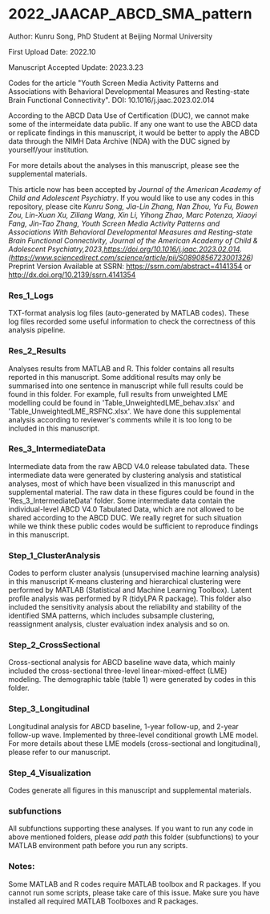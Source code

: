 # 2022_JAACAP_ABCD_SMA_pattern
Author: Kunru Song, PhD Student at Beijing Normal University

First Upload Date: 2022.10

Manuscript Accepted Update: 2023.3.23

Codes for the article "Youth Screen Media Activity Patterns and Associations with Behavioral Developmental Measures and Resting-state Brain Functional Connectivity".
DOI: 10.1016/j.jaac.2023.02.014

According to the ABCD Data Use of Certification (DUC), we cannot make some of the intermeidate data public. If any one want to use the ABCD data or replicate findings in this manuscript, it would be better to apply the ABCD data through the NIMH Data Archive (NDA) with the DUC signed by yourself/your institution.

For more details about the analyses in this manuscript, please see the supplemental materials.

This article now has been accepted by _Journal of the American Academy of Child and Adolescent Psychiatry_. If you would like to use any codes in this repository, please cite
*Kunru Song, Jia-Lin Zhang, Nan Zhou, Yu Fu, Bowen Zou, Lin-Xuan Xu, Ziliang Wang, Xin Li, Yihong Zhao, Marc Potenza, Xiaoyi Fang, Jin-Tao Zhang,
Youth Screen Media Activity Patterns and Associations With Behavioral Developmental Measures and Resting-state Brain Functional Connectivity,
Journal of the American Academy of Child & Adolescent Psychiatry,2023,https://doi.org/10.1016/j.jaac.2023.02.014.
(https://www.sciencedirect.com/science/article/pii/S0890856723001326)* 
Preprint Version Available at SSRN: https://ssrn.com/abstract=4141354 or http://dx.doi.org/10.2139/ssrn.4141354

### Res_1_Logs
TXT-format analysis log files (auto-generated by MATLAB codes). These log files recorded some useful information to check the correctness of this analysis pipeline.
### Res_2_Results
Analyses results from MATLAB and R. This folder contains all results reported in this manuscript. Some additional results may only be summarised into one sentence in manuscript while full results could be found in this folder. For example, full results from unweighted LME modelling could be found in 'Table_UnweightedLME_behav.xlsx' and 'Table_UnweightedLME_RSFNC.xlsx'. We have done this supplemental analysis according to reviewer's comments while it is too long to be included in this manuscript.
### Res_3_IntermediateData
Intermediate data from the raw ABCD V4.0 release tabulated data. These intermediate data were generated by clustering analysis and statistical analyses, most of which have been visualized in this manuscript and supplemental material. The raw data in these figures could be found in the 'Res_3_IntermediateData' folder. Some intermediate data contain the individual-level ABCD V4.0 Tabulated Data, which are not allowed to be shared according to the ABCD DUC. We really regret for such situation while we think these public codes would be sufficient to reproduce findings in this manuscript.
### Step_1_ClusterAnalysis
Codes to perform cluster analysis (unsupervised machine learning analysis) in this manuscript
K-means clustering and hierarchical clustering were performed by MATLAB (Statistical and Machine Learning Toolbox). Latent profile analysis was performed by R (tidyLPA R package). This folder also included the sensitivity analysis about the reliability and stability of the identified SMA patterns, which includes subsample clustering, reassignment analysis, cluster evaluation index analysis and so on.
### Step_2_CrossSectional
Cross-sectional analysis for ABCD baseline wave data, which mainly included the cross-sectional three-level linear-mixed-effect (LME) modeling. The demographic table (table 1) were generated by codes in this folder.
### Step_3_Longitudinal
Longitudinal analysis for ABCD baseline, 1-year follow-up, and 2-year follow-up wave. Implemented by three-level conditional growth LME model. For more details about these LME models (cross-sectional and longitudinal), please refer to our manuscript.
### Step_4_Visualization
Codes generate all figures in this manuscript and supplemental materials.
### subfunctions
All subfunctions supporting these analyses. If you want to run any code in above mentioned folders, please _add path_ this folder (subfunctions) to your MATLAB environment path before you run any scripts.
### Notes:
Some MATLAB and R codes require MATLAB toolbox and R packages. If you cannot run some scripts, please take care of this issue. Make sure you have installed all required MATLAB Toolboxes and R packages.
